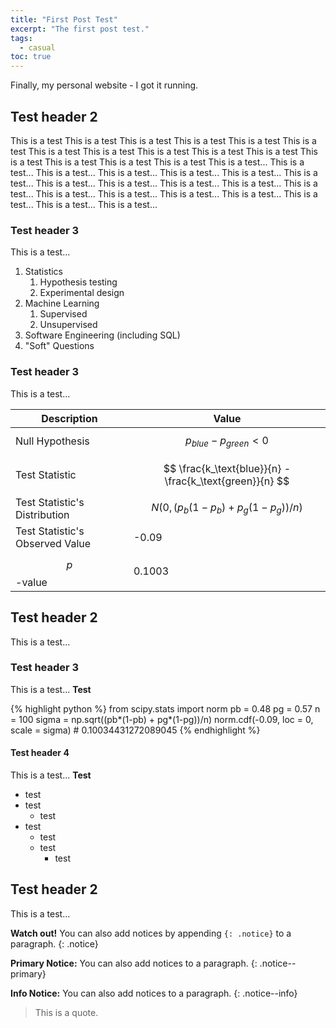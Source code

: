```yaml
---
title: "First Post Test"
excerpt: "The first post test."
tags: 
  - casual
toc: true
---
```


Finally, my personal website - I got it running. 

## Test header 2

This is a test This is a test This is a test This is a test This is a test This is a test This is a test This is a test This is a test This is a test This is a test This is a test This is a test This is a test This is a test This is a test... This is a test... This is a test... This is a test... This is a test... This is a test... This is a test... This is a test... This is a test... This is a test... This is a test... This is a test... This is a test... This is a test... This is a test... This is a test... This is a test... This is a test... This is a test... 


### Test header 3 

This is a test... 

1. Statistics
    1. Hypothesis testing 
    2. Experimental design
2. Machine Learning
    1. Supervised 
    2. Unsupervised
3. Software Engineering (including SQL)
4. "Soft" Questions

### Test header 3 

This is a test... 

| Description | Value |
|-------------|-------|
| Null Hypothesis| $$p_{blue} - p_{green} < 0$$ |
| Test Statistic | $$ \frac{k_\text{blue}}{n} - \frac{k_\text{green}}{n} $$ |
| Test Statistic's Distribution | $$N(0, (p_b(1-p_b) + p_g(1-p_g)) / n)$$ |
| Test Statistic's Observed Value | -0.09 |
| $$p$$-value | 0.1003 |

## Test header 2

This is a test... 

### Test header 3 

This is a test... **Test** 

{% highlight python %}
from scipy.stats import norm
pb = 0.48
pg = 0.57
n = 100
sigma = np.sqrt((pb*(1-pb) + pg*(1-pg))/n)
norm.cdf(-0.09, loc = 0, scale = sigma) # 0.10034431272089045
{% endhighlight %}

#### Test header 4 

This is a test... **Test** 

- test 
- test 
  - test 
- test 
    - test 
    - test 
      - test 

## Test header 2 

This is a test...

**Watch out!** You can also add notices by appending `{: .notice}` to a paragraph.
{: .notice}

**Primary Notice:** You can also add notices to a paragraph.
{: .notice--primary}

**Info Notice:** You can also add notices to a paragraph.
{: .notice--info}

> This is a quote.
